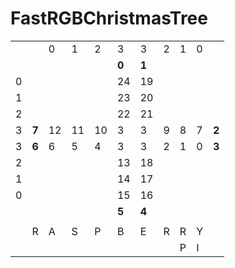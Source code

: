 # FastRGBChristmasTree

|   |       |    |    |    |        |        |   |   |   |       |
|---|-------|----|----|----|--------|--------|---|---|---|-------|
|   |       | 0  | 1  | 2  | 3      | 3      | 2 | 1 | 0 |       |
|   |       |    |    |    | **0**  | **1**  |   |   |   |       |
| 0 |       |    |    |    | 24     | 19     |   |   |   |       |
| 1 |       |    |    |    | 23     | 20     |   |   |   |       |
| 2 |       |    |    |    | 22     | 21     |   |   |   |       |
| 3 | **7** | 12 | 11 | 10 | 3      | 3      | 9 | 8 | 7 | **2** |
| 3 | **6** | 6  | 5  | 4  | 3      | 3      | 2 | 1 | 0 | **3** |
| 2 |       |    |    |    | 13     | 18     |   |   |   |       |
| 1 |       |    |    |    | 14     | 17     |   |   |   |       |
| 0 |       |    |    |    | 15     | 16     |   |   |   |       |
|   |       |    |    |    | **5**  | **4**  |   |   |   |       |
|   |       |    |    |    |        |        |   |   |   |       |
|   |   R   |  A | S  | P  |   B    |   E    | R | R | Y |       |
|   |       |    |    |    |        |        |   | P | I |       |
